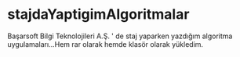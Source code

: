 # stajdaYaptigimAlgoritmalar
Başarsoft Bilgi Teknolojileri A.Ş. ' de staj yaparken yazdığım algoritma uygulamaları...Hem rar olarak hemde klasör olarak yükledim.

